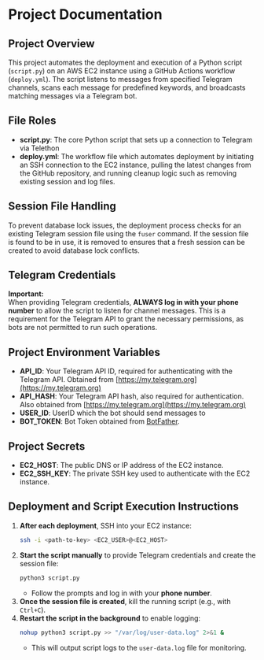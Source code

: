 # Project Documentation

## Project Overview

This project automates the deployment and execution of a Python script (`script.py`) on an AWS EC2 instance using a GitHub Actions workflow (`deploy.yml`). The script listens to messages from specified Telegram channels, scans each message for predefined keywords, and broadcasts matching messages via a Telegram bot.

## File Roles

- **script.py**: The core Python script that sets up a connection to Telegram via Telethon
- **deploy.yml**: The workflow file which automates deployment by initiating an SSH connection to the EC2 instance, pulling the latest changes from the GitHub repository, and running cleanup logic such as removing existing session and log files.

## Session File Handling

To prevent database lock issues, the deployment process checks for an existing Telegram session file using the `fuser` command. If the session file is found to be in use, it is removed to ensures that a fresh session can be created to avoid database lock conflicts.

## Telegram Credentials

**Important:**  
When providing Telegram credentials, **ALWAYS log in with your phone number** to allow the script to listen for channel messages. This is a requirement for the Telegram API to grant the necessary permissions, as bots are not permitted to run such operations.

## Project Environment Variables

- **API_ID**: Your Telegram API ID, required for authenticating with the Telegram API. Obtained from [https://my.telegram.org](https://my.telegram.org)
- **API_HASH**: Your Telegram API hash, also required for authentication. Also obtained from [https://my.telegram.org](https://my.telegram.org)
- **USER_ID**: UserID which the bot should send messages to
- **BOT_TOKEN**: Bot Token obtained from [BotFather](https://t.me/BotFather).

## Project Secrets

- **EC2_HOST**: The public DNS or IP address of the EC2 instance.
- **EC2_SSH_KEY**: The private SSH key used to authenticate with the EC2 instance.

## Deployment and Script Execution Instructions

1. **After each deployment**, SSH into your EC2 instance:
   ```sh
   ssh -i <path-to-key> <EC2_USER>@<EC2_HOST>
   ```
2. **Start the script manually** to provide Telegram credentials and create the session file:
   ```sh
   python3 script.py
   ```
   - Follow the prompts and log in with your **phone number**.
3. **Once the session file is created**, kill the running script (e.g., with `Ctrl+C`).
4. **Restart the script in the background** to enable logging:
   ```sh
   nohup python3 script.py >> "/var/log/user-data.log" 2>&1 &
   ```
   - This will output script logs to the `user-data.log` file for monitoring.
